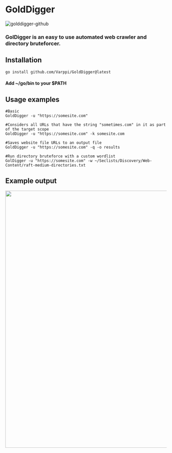 # GoldDigger
![golddigger-github](https://github.com/Varppi/GoldDigger/assets/72181445/d47ceace-cb86-4c6c-b430-50880356b19e)

### GolDigger is an easy to use automated web crawler and directory bruteforcer.

## Installation
```
go install github.com/Varppi/GoldDigger@latest
```

#### Add ~/go/bin to your $PATH

## Usage examples
```
#Basic 
GoldDigger -u "https://somesite.com"

#Considers all URLs that have the string "sometimes.com" in it as part of the target scope
GoldDigger -u "https://somesite.com" -k somesite.com

#Saves website file URLs to an output file
GoldDigger -u "https://somesite.com" -q -o results

#Run directory bruteforce with a custom wordlist
GolDigger -u "https://somesite.com" -w ~/Seclists/Discovery/Web-Content/raft-medium-directories.txt
```

## Example output
<img src="https://github.com/Varppi/GoldDigger/assets/72181445/e5bc1f82-13a6-4964-a555-62a87f88b0ca" width=800></img>
